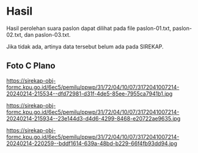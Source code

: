 # Hasil

Hasil perolehan suara paslon dapat dilihat pada file paslon-01.txt, paslon-02.txt, dan paslon-03.txt.

Jika tidak ada, artinya data tersebut belum ada pada SIREKAP.

## Foto C Plano

https://sirekap-obj-formc.kpu.go.id/6ec5/pemilu/ppwp/31/72/04/10/07/3172041007214-20240214-215534--dfd72981-d31f-4de5-85ee-7955ca7941b1.jpg

https://sirekap-obj-formc.kpu.go.id/6ec5/pemilu/ppwp/31/72/04/10/07/3172041007214-20240214-215934--23e144d3-d4d6-4299-8468-e20722ae9635.jpg

https://sirekap-obj-formc.kpu.go.id/6ec5/pemilu/ppwp/31/72/04/10/07/3172041007214-20240214-220259--bddf1614-639a-48bd-b229-66f4fb93dd94.jpg
